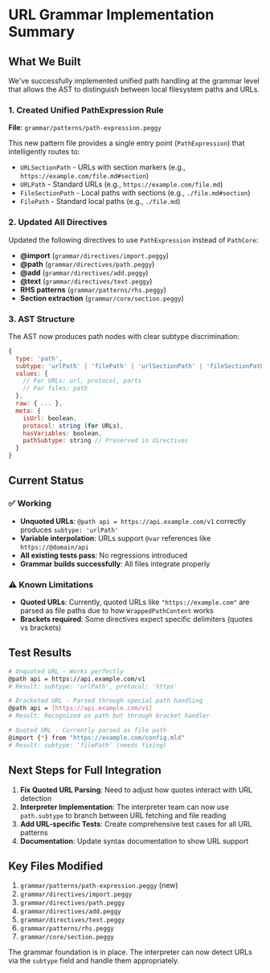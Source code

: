 # URL Grammar Implementation Summary

## What We Built

We've successfully implemented unified path handling at the grammar level that allows the AST to distinguish between local filesystem paths and URLs.

### 1. Created Unified PathExpression Rule

**File**: `grammar/patterns/path-expression.peggy`

This new pattern file provides a single entry point (`PathExpression`) that intelligently routes to:
- `URLSectionPath` - URLs with section markers (e.g., `https://example.com/file.md#section`)
- `URLPath` - Standard URLs (e.g., `https://example.com/file.md`)
- `FileSectionPath` - Local paths with sections (e.g., `./file.md#section`)
- `FilePath` - Standard local paths (e.g., `./file.md`)

### 2. Updated All Directives

Updated the following directives to use `PathExpression` instead of `PathCore`:
- **@import** (`grammar/directives/import.peggy`)
- **@path** (`grammar/directives/path.peggy`) 
- **@add** (`grammar/directives/add.peggy`)
- **@text** (`grammar/directives/text.peggy`)
- **RHS patterns** (`grammar/patterns/rhs.peggy`)
- **Section extraction** (`grammar/core/section.peggy`)

### 3. AST Structure

The AST now produces path nodes with clear subtype discrimination:

```javascript
{
  type: 'path',
  subtype: 'urlPath' | 'filePath' | 'urlSectionPath' | 'fileSectionPath',
  values: {
    // For URLs: url, protocol, parts
    // For files: path
  },
  raw: { ... },
  meta: {
    isUrl: boolean,
    protocol: string (for URLs),
    hasVariables: boolean,
    pathSubtype: string // Preserved in directives
  }
}
```

## Current Status

### ✅ Working
- **Unquoted URLs**: `@path api = https://api.example.com/v1` correctly produces `subtype: 'urlPath'`
- **Variable interpolation**: URLs support `@var` references like `https://@domain/api`
- **All existing tests pass**: No regressions introduced
- **Grammar builds successfully**: All files integrate properly

### ⚠️ Known Limitations
- **Quoted URLs**: Currently, quoted URLs like `"https://example.com"` are parsed as file paths due to how `WrappedPathContent` works
- **Brackets required**: Some directives expect specific delimiters (quotes vs brackets)

## Test Results

```bash
# Unquoted URL - Works perfectly
@path api = https://api.example.com/v1
# Result: subtype: 'urlPath', protocol: 'https'

# Bracketed URL - Parsed through special path handling
@path api = [https://api.example.com/v1]
# Result: Recognized as path but through bracket handler

# Quoted URL - Currently parsed as file path
@import {*} from "https://example.com/config.mld"
# Result: subtype: 'filePath' (needs fixing)
```

## Next Steps for Full Integration

1. **Fix Quoted URL Parsing**: Need to adjust how quotes interact with URL detection
2. **Interpreter Implementation**: The interpreter team can now use `path.subtype` to branch between URL fetching and file reading
3. **Add URL-specific Tests**: Create comprehensive test cases for all URL patterns
4. **Documentation**: Update syntax documentation to show URL support

## Key Files Modified

1. `grammar/patterns/path-expression.peggy` (new)
2. `grammar/directives/import.peggy`
3. `grammar/directives/path.peggy`
4. `grammar/directives/add.peggy`
5. `grammar/directives/text.peggy`
6. `grammar/patterns/rhs.peggy`
7. `grammar/core/section.peggy`

The grammar foundation is in place. The interpreter can now detect URLs via the `subtype` field and handle them appropriately.